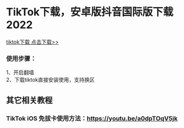 # TikTok下载，安卓版抖音国际版下载2022
<a href="https://github.com/eujc/TikTok-Download/releases/download/tiktok-apk/TikTok.apk" target="_blank">tiktok下载 点击下载>></a><br>
### 使用步骤：<br>
1、开启翻墙<br>
2、下载tiktok直接安装使用，支持换区<br>


## 其它相关教程

### TikTok iOS 免拔卡使用方法：https://youtu.be/a0dpTOqV5jk
